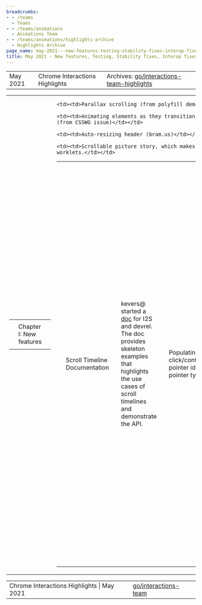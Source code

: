 ```yaml
---
breadcrumbs:
- - /teams
  - Teams
- - /teams/animations
  - Animations Team
- - /teams/animations/highlights-archive
  - Highlights Archive
page_name: may-2021---new-features-testing-stability-fixes-interop-fixes-and-more
title: May 2021 - New features, Testing, Stability fixes, Interop fixes and more!
---
```


<table>
<tr>

<td>May 2021</td>

<td>Chrome Interactions Highlights</td>

<td>Archives: <a href="http://go/animations-team-highlights">go/interactions-team-highlights</a></td>

</tr>
</table>

<table>
<tr>

<td><table></td>
<td><tr></td>

<td><td>Chapter I: New features</td></td>

<td></tr></td>
<td></table></td>

<td><table></td>
<td><tr></td>

<td><td>Scroll Timeline Documentation</td></td>

<td><td>kevers@ started a <a href="https://docs.google.com/document/d/1AyhFFWKuevKfKQU9uRKMMVMbCKdAwuEPmSBBghbhLFE/edit">doc</a> for I2S and devrel. The doc provides skeleton examples that highlights the use cases of scroll timelines and demonstrate the API.</td></td>

    <td><td>Parallax scrolling (from polyfill demo)</td></td>

    <td><td>Animating elements as they transition into or out of the viewport
    (from CSSWG issue)</td></td>

    <td><td>Auto-resizing header (bram.us)</td></td>

    <td><td>Scrollable picture story, which makes use of paint
    worklets.</td></td>

<td><td>Populating Touch click/contextmenu pointer id and pointer type</td></td>

<td><td>liviutinta@: click/contextmenu event from touch is triggered from GestureManager and there was no way to map a GestureEvents sequence to the corresponding PointerEvents sequence in order to obtain the pointerId associated to the PointerEvents sequence. The solution was to populate the unique touch event id of the first gesture in the GestureEvents sequence as the primary unique touch event id for all the GestureEvents in the sequence. This primary unique touch event id is then mapped to the unique touch event id of the pointerdown pointer event. When handling pointerdown, PointerEventManager would notify GestureManager about pointerdown’s unique touch event id and its pointer id, and in turn GestureManager would keep track of the association until the corresponding GestureEvent (for click or contextmenu) would be handled in order to populate the pointerId of the triggered click/contextmenu event.</td></td>

<td></tr></td>
<td></table></td>

<td><table></td>
<td><tr></td>

<td><td>Chapter II: Testing</td></td>

<td></tr></td>
<td></table></td>

<td><table></td>
<td><tr></td>

<td><td>Scroll-snap: Deflake tests</td></td>

<td><td>kevers@ deflakes a set of scroll-snap tests:</td></td>

    <td><td>touch-scrolling-on-root-scrollbar-thumb: The problem is scroll
    gesture before ready and assert right after gesture. The solution is to use
    waitForCompositorCommit and scroll promise.</td></td>

    <td><td>scrollend-event-fired-to-\*: The problems with these tests are
    scroll gesture before ready, no cleanup and logic errors in listeners. The
    fix is to use waitForCompositorCommit, add cleanup and use scroll
    promise.</td></td>

    <td><td>fractional-scroll-height-chaining: The problem here is scroll
    gesture before ready, non-deterministic mouse position and rAF based wait.
    The solution is to use waitForCompositorCommit, mouseClickOn and
    waitForScrollEnd.</td></td>

    <td><td>mousewheel-scroll: The problem is non-deterministic mouse position
    and rAF based wait. The solution is to use mouseMove and
    waitForScrollEnd.</td></td>

<td><td>Fix scroll-unification tests</td></td>

<td><td>kevers@ also fixes some tests with scroll-unification enabled.</td></td>

    <td><td>scrollbar-drag-thumb-with-large-content: the problem is scroll
    gesture before ready, and the solution is to use
    waitForCompositorCommit.</td></td>

    <td><td>scrollbar-added-during-drag: The problem is scroll gesture before
    ready and single rAF before asserts. The solution is to use
    waitForCompositorCommit and scroll promise.</td></td>

<td><td>Fix single-thread mode with scroll-unification</td></td>

<td><td>skobes@ fixed scheduling in single-thread mode, which is the default mode for web tests.</td></td>

    <td><td>SetNeedsAnimationInput wasn't actually scheduling the animation,
    which caused tests with scroll gestures and scroll animations to
    hang</td></td>

<td></tr></td>
<td></table></td>

<td><table></td>
<td><tr></td>

<td><td>Chapter III: Stability fixes</td></td>

<td><td><table></td></td>
<td><td><tr></td></td>

<td><td><td>Fix numeric overflow in CompositorKeyframeModel</td></td></td>

<td><td><td>kevers@ fixes a numeric overflow problem. The root cause is that AnimationTimeDelta is backed by a double whereas TimeDelta backed by 64-bit signed int. Using unsafe conversion from AnimationTimeDelta to TimeDelta, which can result in a numeric overflow.</td></td></td>

<td><td><td>The solution is to Update CheckCanStartAnimationOnCompositor to reject compositing an animation if currentTime is too large. Advancing current time by a few hundred years is just fine though.</td></td></td>

<td><td><td>SVG smil animation in throughput metrics</td></td></td>

<td><td><td><img alt="image" src="https://lh6.googleusercontent.com/iZk5QFsOzBhO9kf5qQwxRDo_4OgpecDuod7BwMzWZQ5pwFiu9z9n1ef-O8W-7WhKOeHE2iT6tjGsidtKQ3XZ68D4TnTWojdQBZgIijpbIWMrQLuLninU8DQjaL7aoeDifRekLVeHgQ" height=158 width=276></td></td></td>

<td><td><td>Before</td></td></td>

<td><td><td><img alt="image" src="https://lh4.googleusercontent.com/gMEwHQQ97x0Jlsqwi66w_eF7AeU0yUjaSZrXPwrdZsYVYOdZ7nx2-98l2WxoWgAr1hJu5B4DCcz8-c7X2-kRJ7caeUbe1-GYGtJ0JTfAC-xOZOJMwskGygBK3VXSVV9kntF-O8lkSw" height=156 width=277></td></td></td>

<td><td><td>After</td></td></td>

<td><td><td>xidachen@ <a href="https://chromium-review.googlesource.com/c/chromium/src/+/2863204">fixed</a> an issue where SVG smil animation is not counted as main thread animation in the throughput metrics.</td></td></td>

<td><td><td>The above demo shows that before the fix, there is no sample detected in Graphics.Smoothness.PercentDroppedFrames.MainThreadAnimations, while it is detected after the fix.</td></td></td>

<td><td></tr></td></td>
<td><td></table></td></td>

<td></tr></td>
<td></table></td>

<td><table></td>
<td><tr></td>

<td><td>Chapter IV: Interop fixes</td></td>

<td></tr></td>
<td></table></td>

<td><table></td>
<td><tr></td>

<td><td>flackr@ <a href="https://chromium-review.googlesource.com/c/chromium/src/+/2892623">fixed</a> the metrics for counting overscroll-behavior potential breakage.</td></td>

    <td><td>Before: we will hit a UMA recording whenever the overscroll-behavior
    property is different comparing the html and body element.</td></td>

    <td><td>After: we’d hit a UMA recording only if the body is the viewport
    defining element, and that the overscroll-behavior property is different
    comparing the html and body element.</td></td>

<td></tr></td>
<td></table></td>

<td><table></td>
<td><tr></td>

<td><td>Chapter V: Bug Updates</td></td>

<td></tr></td>
<td></table></td>

<td><table></td>
<td><tr></td>

<td><td><img alt="image" src="https://lh5.googleusercontent.com/MHKcz_eBTvaoEMvqtpGDxweELZwCGAEm7xdV4D89dz-1T_asGIKvFg2CL6O7ILhfZ_g6I4KFxpy-nes3cVhiFfAKGgxiQNsPF6lXQ8NOAGO9JjUrGSnuKigT25helY0xJ-PJSA3S-g" height=150 width=273> <img alt="image" src="https://lh6.googleusercontent.com/I7aNfDvFvhYarIPRGEYMVMSkFFNB8yPVjHStk4q9AeYvyrh6TolUXxSAAFZPsYrqHEtwBNvMRwk7a_sbFpg8ky_gGcaUn8jKxymnneXvxmi5UGPZCxSBh_ealFjDY-73bE5RXlb6mA" height=150 width=270></td></td>

<td><td>Our team closed fewer bugs this sprint, but we did get a <a href="https://youtu.be/m0JrspsaVDk?t=1779">chance</a> to <a href="https://youtu.be/VrEP7SPfQVM?list=PL9ioqAuyl6ULbse3njxmvJgJArp_-pKxY&t=3208">have</a> a <a href="https://youtu.be/VrEP7SPfQVM?list=PL9ioqAuyl6ULbse3njxmvJgJArp_-pKxY&t=3370">bunch</a> of <a href="https://youtu.be/m0JrspsaVDk?t=78">great</a> <a href="https://youtu.be/m0JrspsaVDk?t=201">conversations</a> at Blinkon... The rate of incoming bugs was relatively consistent.</td></td>

    <td><td>Xida Chen <a
    href="https://youtu.be/VrEP7SPfQVM?list=PL9ioqAuyl6ULbse3njxmvJgJArp_-pKxY&t=3208">Composite
    background-color animation</a></td></td>

    <td><td>Jordan Taylor: <a
    href="https://youtu.be/VrEP7SPfQVM?list=PL9ioqAuyl6ULbse3njxmvJgJArp_-pKxY&t=3370">Scroll
    Timelines</a></td></td>

    <td><td>Liviu Tinta: <a href="https://youtu.be/m0JrspsaVDk?t=78">Disable
    Double Tap to Zoom</a></td></td>

    <td><td>Rob Flack: <a href="https://youtu.be/m0JrspsaVDk?t=201">Scroll To
    \*</a></td></td>

    <td><td>Liviu Tinta: <a
    href="https://youtu.be/m0JrspsaVDk?t=1779">click/auxclick/contextmentu as
    PointerEvents</a></td></td>

<td></tr></td>
<td></table></td>

</tr>
</table>

<table>
<tr>

<td>Chrome Interactions Highlights | May 2021</td>

<td><a href="http://go/interactions-team">go/interactions-team</a></td>

</tr>
</table>
